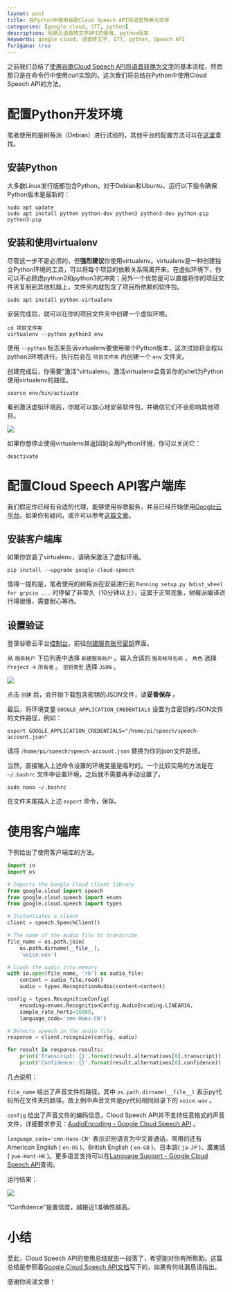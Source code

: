 ```yaml
---
layout: post
title: 在Python中使用谷歌Cloud Speech API将语音转换为文字
categories: [google cloud, STT, python]
description: 谷歌云语音转文字API的使用, python版本
keywords: google cloud, 语音转文字, STT, python, Speech API
furigana: true
---
```


之前我们总结了[使用谷歌Cloud Speech API将语音转换为文字](https://0qinghao.github.io/inforest/2018/03/08/google-cloud-speech-api-voice2text/)的基本流程，然而那只是在命令行中使用curl实现的。这次我们将总结在Python中使用Cloud Speech API的方法。

# 配置Python开发环境

笔者使用的是树莓派（Debian）进行试验的，其他平台的配置方法可以在[这里](https://cloud.google.com/python/setup)查找。

## 安装Python

大多数Linux发行版都包含Python。对于Debian和Ubuntu，运行以下指令确保Python版本是最新的：

``` nohighlight
sudo apt update
sudo apt install python python-dev python3 python3-dev python-pip python3-pip
```

## 安装和使用virtualenv

尽管这一步不是必须的，但**强烈建议**你使用virtualenv。virtualenv是一种创建独立Python环境的工具，可以将每个项目的依赖关系隔离开来。在虚拟环境下，你可以不必顾虑python2和python3的冲突；另外一个优势是可以直接将你的项目文件夹复制到其他机器上，文件夹内就包含了项目所依赖的软件包。

``` shell
sudo apt install python-virtualenv
```

安装完成后，就可以在你的项目文件夹中创建一个虚拟环境。

```shell	
cd 项目文件夹
virtualenv --python python3 env

``` 
使用 `--python` 标志来告诉virtualenv要使用哪个Python版本，这次试验将全程以python3环境进行。执行后会在 `项目文件夹` 内创建一个 `env` 文件夹。

创建完成后，你需要“激活”virtualenv。激活virtualenv会告诉你的shell为Python使用virtualenv的路径。

```nohighlight
source env/bin/activate
```

看到激活虚拟环境后，你就可以放心地安装软件包，并确信它们不会影响其他项目。

![](http://ww1.sinaimg.cn/large/005MY9Xigy1fp57zv7hgqj30cw01gq31.jpg)

如果你想停止使用virtualenv并返回到全局Python环境，你可以关闭它：

``` shell
deactivate
```

# 配置Cloud Speech API客户端库

我们假定你已经有合适的代理，能够使用谷歌服务，并且已经开始使用[Google云平台](https://cloud.google.com/)。如果你有疑问，或许可以参考[这篇文章](https://0qinghao.github.io/inforest/2018/02/27/google-cloud-engine-ss-server/)。

## 安装客户端库

如果你安装了virtualenv，请确保激活了虚拟环境。

``` shell
pip install --upgrade google-cloud-speech
```

值得一提的是，笔者使用的树莓派在安装进行到 `Running setup.py bdist_wheel for grpcio ...` 时停留了非常久（10分钟以上），这属于正常现象，树莓派编译进行得很慢，需要耐心等待。

##  设置验证

登录谷歌云平台[控制台](https://console.cloud.google.com/)，前往[创建服务账号密钥](https://console.cloud.google.com/apis/credentials/serviceaccountkey)界面。

从 `服务帐户` 下拉列表中选择 `新建服务帐户` 。输入合适的 `服务帐号名称` ， `角色` 选择 `Project` → `所有者` 。 `密钥类型` 选择 `JSON` 。

![](http://ww1.sinaimg.cn/large/005MY9Xigy1fp58mxkpqwj30g40a4t9y.jpg)

点击 `创建` 后，会开始下载包含密钥的JSON文件，请**妥善保存** 。

最后，将环境变量 `GOOGLE_APPLICATION_CREDENTIALS` 设置为含密钥的JSON文件的文件路径，例如：

``` shell
export GOOGLE_APPLICATION_CREDENTIALS="/home/pi/speech/speech-account.json"
```

请将 `/home/pi/speech/speech-account.json` 替换为你的json文件路径。

当然，直接输入上述命令设置的环境变量是临时的。一个比较实用的方法是在 `~/.bashrc` 文件中设置环境，之后就不需要再手动设置了。

``` shell
sudo nano ~/.bashrc
```

在文件末尾插入上述 `export` 命令，保存。

# 使用客户端库

下例给出了使用客户端库的方法。

``` python
import io
import os

# Imports the Google Cloud client library
from google.cloud import speech
from google.cloud.speech import enums
from google.cloud.speech import types

# Instantiates a client
client = speech.SpeechClient()

# The name of the audio file to transcribe
file_name = os.path.join(
    os.path.dirname(__file__),
    'voice.wav')

# Loads the audio into memory
with io.open(file_name, 'rb') as audio_file:
    content = audio_file.read()
    audio = types.RecognitionAudio(content=content)

config = types.RecognitionConfig(
    encoding=enums.RecognitionConfig.AudioEncoding.LINEAR16,
    sample_rate_hertz=16000,
    language_code='cmn-Hans-CN')

# Detects speech in the audio file
response = client.recognize(config, audio)

for result in response.results:
    print('Transcript: {}'.format(result.alternatives[0].transcript))
    print('Confidence: {}'.format(result.alternatives[0].confidence))
```

几点说明：

`file_name` 给出了声音文件的路径。其中 `os.path.dirname(__file__)` 表示py代码所在文件夹的路径。故上例中声音文件是py代码相同目录下的 `voice.wav` 。

`config` 给出了声音文件的编码信息，Cloud Speech API并不支持任意格式的声音文件，详细要求参见：[AudioEncoding - Google Cloud Speech API](https://cloud.google.com/speech/reference/rest/v1/RecognitionConfig#AudioEncoding) 。

`language_code='cmn-Hans-CN'` 表示识别语言为中文普通话。常用的还有American English ( `en-US` )、British English ( `en-GB` )、日本語( `ja-JP` )、廣東話( `yue-Hant-HK` )。更多语言支持可以在[Language Support - Google Cloud Speech API](https://cloud.google.com/speech/docs/languages)查询。

运行结果：

![](http://ww1.sinaimg.cn/large/005MY9Xigy1fp59zy561bj30e802p749.jpg)

"Confidence"是置信度，越接近1准确性越高。

# 小结

至此，Cloud Speech API的使用总结就告一段落了，希望能对你有所帮助。这篇总结是参照着[Google Cloud Speech API文档](https://cloud.google.com/speech/docs/)写下的，如果有何纰漏恳请指出。

感谢你阅读文章！
